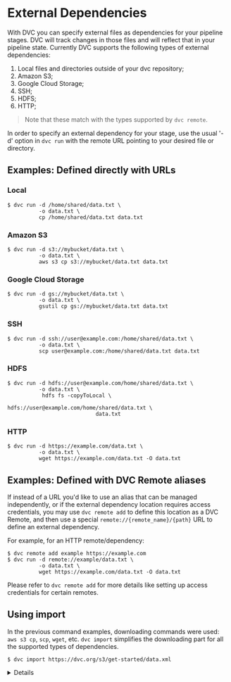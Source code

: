 # External Dependencies

With DVC you can specify external files as dependencies for your pipeline
stages. DVC will track changes in those files and will reflect that in your
pipeline state. Currently DVC supports the following types of external
dependencies:

1. Local files and directories outside of your dvc repository;
2. Amazon S3;
3. Google Cloud Storage;
4. SSH;
5. HDFS;
6. HTTP;

> Note that these match with the types supported by `dvc remote`.

In order to specify an external dependency for your stage, use the usual '-d'
option in `dvc run` with the remote URL pointing to your desired file or
directory.

## Examples: Defined directly with URLs

### Local

```dvc
$ dvc run -d /home/shared/data.txt \
          -o data.txt \
          cp /home/shared/data.txt data.txt
```

### Amazon S3

```dvc
$ dvc run -d s3://mybucket/data.txt \
          -o data.txt \
          aws s3 cp s3://mybucket/data.txt data.txt
```

### Google Cloud Storage

```dvc
$ dvc run -d gs://mybucket/data.txt \
          -o data.txt \
          gsutil cp gs://mybucket/data.txt data.txt
```

### SSH

```dvc
$ dvc run -d ssh://user@example.com:/home/shared/data.txt \
          -o data.txt \
          scp user@example.com:/home/shared/data.txt data.txt
```

### HDFS

```dvc
$ dvc run -d hdfs://user@example.com/home/shared/data.txt \
          -o data.txt \
           hdfs fs -copyToLocal \
                            hdfs://user@example.com/home/shared/data.txt \
                            data.txt
```

### HTTP

```dvc
$ dvc run -d https://example.com/data.txt \
          -o data.txt \
          wget https://example.com/data.txt -O data.txt
```

## Examples: Defined with DVC Remote aliases

If instead of a URL you'd like to use an alias that can be managed
independently, or if the external dependency location requires access
credentials, you may use `dvc remote add` to define this location as a DVC
Remote, and then use a special `remote://{remote_name}/{path}` URL to define an
external dependency.

For example, for an HTTP remote/dependency:

```dvc
$ dvc remote add example https://example.com
$ dvc run -d remote://example/data.txt \
          -o data.txt \
          wget https://example.com/data.txt -O data.txt
```

Please refer to `dvc remote add` for more details like setting up access
credentials for certain remotes.

## Using import

In the previous command examples, downloading commands were used: `aws s3 cp`,
`scp`, `wget`, etc. `dvc import` simplifies the downloading part for all the
supported types of dependencies.

```dvc
$ dvc import https://dvc.org/s3/get-started/data.xml
```

<details>

### Expand to learn more about DVC internals

If you open the resulting DVC-file, you will see something like this:

```yaml
deps:
  - etag: '"f432e270cd634c51296ecd2bc2f5e752-5"'
    path: https://dvc.org/s3/get-started/data.xml
md5: bea9674331a4b1d165f2b0abaf2cb0ef
outs:
  - cache: true
    md5: a304afb96060aad90176268345e10355
    path: data.xml
```

DVC checks the headers returned by the server, looking for a strong
[ETag](https://en.wikipedia.org/wiki/HTTP_ETag) or a
[Content-MD5](https://tools.ietf.org/html/rfc1864) header, and uses it to know
if the file has changed and we need to download it again.

</details>
